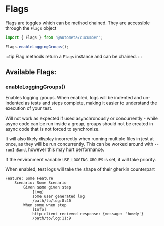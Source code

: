 # Flags

Flags are toggles which can be method chained.
They are accessible through the `Flags` object

```ts title='autometa.setup.ts'
import { Flags } from '@autometa/cucumber';

Flags.enableLoggingGroups();
```

:::tip
Flag methods return a `Flags` instance and can
be chained.
:::

## Available Flags:

### enableLoggingGroups()

Enables logging groups. When enabled, logs
will be indented and un-indented as tests and
steps complete, making it easier to understand the execution
of your test.

Will not work as expected if used asynchronously or concurrently - while
async code can be run inside a group, groups should not be created in async code
that is not forced to synchronize.

It will also likely display incorrectly when running multiple files in jest at once,
as they will be run concurrently. This can be worked around with `--runInBand`, however this may
hurt performance.

If the environment variable `USE_LOGGING_GROUPS` is set, it will take priority.

When enabled, test logs will take the shape of their gherkin counterpart

```
Feature: Some Feature
    Scenario: Some Scenario
        Given some given step
            [Log]
            some user generated log
            /path/to/log:8:40
        When some when step
            [Info]
            http client recieved response: {message: 'howdy'}
            /path/to/log:11:9

```
